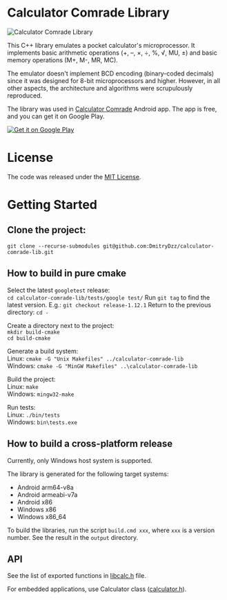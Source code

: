 # Calculator Comrade Library

![Calculator Comrade Library](https://dmitrydzz.github.io/calculator-comrade-pages/images/display_512x250.png)

This C++ library emulates a pocket calculator's microprocessor. It implements basic arithmetic operations (+, –, ×, ÷, %, √, MU, ±) and basic memory operations (M+, M-, MR, MC).

The emulator doesn't implement BCD encoding (binary-coded decimals) since it was designed for 8-bit microprocessors and higher. However, in all other aspects, the architecture and algorithms were scrupulously reproduced.

The library was used in [Calculator Comrade](https://dmitrydzz.github.io/calculator-comrade-pages/) Android app. The app is free, and you can get it on Google Play.

[![Get it on Google Play](https://developer.android.com/images/brand/en_generic_rgb_wo_60.png)](https://play.google.com/store/apps/details?id=ru.robotmitya.comrade)

# License
The code was released under the [MIT License](https://github.com/DmitryDzz/calculator-comrade-lib/blob/master/LICENSE).

# Getting Started
## Clone the project:
`git clone --recurse-submodules git@github.com:DmitryDzz/calculator-comrade-lib.git`

## How to build in pure cmake
Select the latest `googletest` release:<br>
`cd calculator-comrade-lib/tests/google test/`
Run `git tag` to find the latest version.
E.g.: `git checkout release-1.12.1`
Return to the previous directory: `cd -`

Create a directory next to the project:<br>
`mkdir build-cmake`<br>
`cd build-cmake`

Generate a build system:<br>
Linux: `cmake -G "Unix Makefiles" ../calculator-comrade-lib`<br>
Windows: `cmake -G "MinGW Makefiles" ..\calculator-comrade-lib`<br>

Build the project:<br>
Linux: `make`<br>
Windows: `mingw32-make`

Run tests:<br>
Linux: `./bin/tests`<br>
Windows: `bin\tests.exe`

## How to build a cross-platform release
Currently, only Windows host system is supported.

The library is generated for the following target systems:
* Android arm64-v8a
* Android armeabi-v7a
* Android x86
* Windows x86
* Windows x86_64

To build the libraries, run the script `build.cmd xxx`, where `xxx` is a version number. See the result in the `output` directory.

## API

See the list of exported functions in [libcalc.h](https://github.com/DmitryDzz/calculator-comrade-lib/blob/master/calculator/include/calculator/libcalc.h) file.

For embedded applications, use Calculator class ([calculator.h](https://github.com/DmitryDzz/calculator-comrade-lib/blob/master/calculator/include/calculator/calculator.h)).
